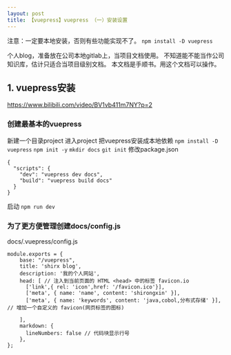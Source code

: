 ```yaml
---
layout: post
title: 【vuepress】vuepress （一）安装设置
---
```


注意：一定要本地安装，否则有些功能实现不了。
`npm install -D vuepress`


个人blog，准备放在公司本地gitlab上，当项目文档使用。
不知道能不能当作公司知识库，估计只适合当项目级别文档。
本文档是手顺书。用这个文档可以操作。

## 1. vuepress安装
https://www.bilibili.com/video/BV1vb411m7NY?p=2



### 创建最基本的vuepress
新建一个目录project
进入project
把vuepress安装成本地依赖
`npm install -D vuepress`
`npm init -y`
`mkdir docs`
`git init`
修改package.json
```
{
  "scripts": {
    "dev": "vuepress dev docs",
    "build": "vuepress build docs"
  }
}
```
启动
`npm run dev`

### 为了更方便管理创建docs/config.js
docs/.vuepress/config.js
```
module.exports = {
    base: "/vuepress",
    title: 'shirx blog',
    description: '我的个人网站',
    head: [ // 注入到当前页面的 HTML <head> 中的标签 favicon.io
      ['link',{ rel: 'icon',href: '/favicon.ico'}],
      ['meta', { name: 'name', content: 'shirongxin' }],
      ['meta', { name: 'keywords', content: 'java,cobol,分布式存储' }], // 增加一个自定义的 favicon(网页标签的图标)

    ],
    markdown: {
      lineNumbers: false // 代码块显示行号
    },
};
```









